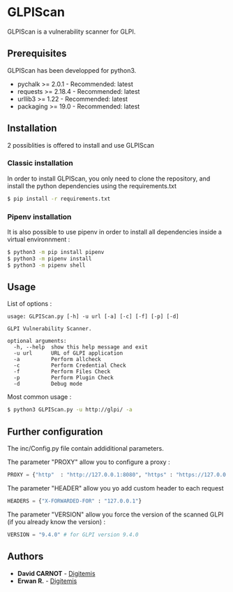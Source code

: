 # GLPIScan

GLPIScan is a vulnerability scanner for GLPI.

## Prerequisites

GLPIScan has been developped for python3.

* pychalk >= 2.0.1 - Recommended: latest 
* requests >= 2.18.4 - Recommended: latest 
* urllib3 >= 1.22 - Recommended: latest 
* packaging >= 19.0 - Recommended: latest 

## Installation

2 possiblities is offered to install and use GLPIScan

### Classic installation
In order to install GLPIScan, you only need to clone the repository, and install the python dependencies using the requirements.txt

```bash
$ pip install -r requirements.txt
```

### Pipenv installation
It is also possible to use pipenv in order to install all dependencies inside a virtual environnment :
```bash
$ python3 -m pip install pipenv 
$ python3 -m pipenv install
$ python3 -m pipenv shell
```

## Usage

List of options :

```
usage: GLPIScan.py [-h] -u url [-a] [-c] [-f] [-p] [-d]

GLPI Vulnerability Scanner.

optional arguments:
  -h, --help  show this help message and exit
  -u url      URL of GLPI application
  -a          Perform allcheck
  -c          Perform Credential Check
  -f          Perform Files Check
  -p          Perform Plugin Check
  -d          Debug mode
```

Most common usage :

```bash
$ python3 GLPIScan.py -u http://glpi/ -a
```

## Further configuration

The inc/Config.py file contain addiditional parameters.

The parameter "PROXY" allow you to configure a proxy :
```python
PROXY = {"http"  : "http://127.0.0.1:8080", "https" : "https://127.0.0.1:8080"}
```

The parameter "HEADER" allow you yo add custom header to each request
```python
HEADERS = {"X-FORWARDED-FOR" : "127.0.0.1"}
```
The parameter "VERSION" allow you force the version of the scanned GLPI (if you already know the version) :
```python
VERSION = "9.4.0" # for GLPI version 9.4.0
```

## Authors

* **David CARNOT** - [Digitemis](https://www.digitemis.com/)
* **Erwan R.** - [Digitemis](https://www.digitemis.com/)